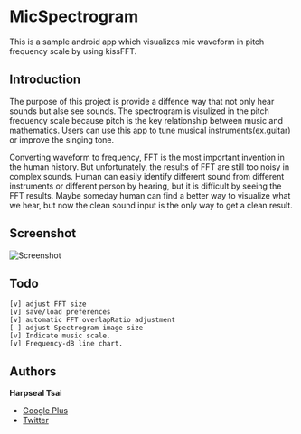 # MicSpectrogram

This is a sample android app which visualizes mic waveform in pitch frequency scale by using kissFFT.

## Introduction

The purpose of this project is provide a diffence way that not only hear sounds but alse see sounds. The spectrogram is visulized in the pitch frequency scale because pitch is the key relationship between music and mathematics. Users can use this app to tune musical instruments(ex.guitar) or improve the singing tone. 

Converting waveform to frequency, FFT is the most important invention in the human history. But unfortunately, the results of FFT are still too noisy in complex sounds. Human can easily identify different sound from different instruments or different person by hearing, but it is difficult by seeing the FFT results. Maybe someday human can find a better way to visualize what we hear, but now the clean sound input is the only way to get a clean result.

## Screenshot

![Screenshot](https://dl.dropboxusercontent.com/u/10430797/Github/MicSpectrogram_Screenshot_2013-07-09-09-27-10.png)

## Todo
```
[v] adjust FFT size
[v] save/load preferences
[v] automatic FFT overlapRatio adjustment
[ ] adjust Spectrogram image size
[v] Indicate music scale.
[v] Frequency-dB line chart.
```

## Authors

**Harpseal Tsai**

+ [Google Plus](https://plus.google.com/u/1/104780260310145497080/)
+ [Twitter](https://twitter.com/HarpsealTsai)


